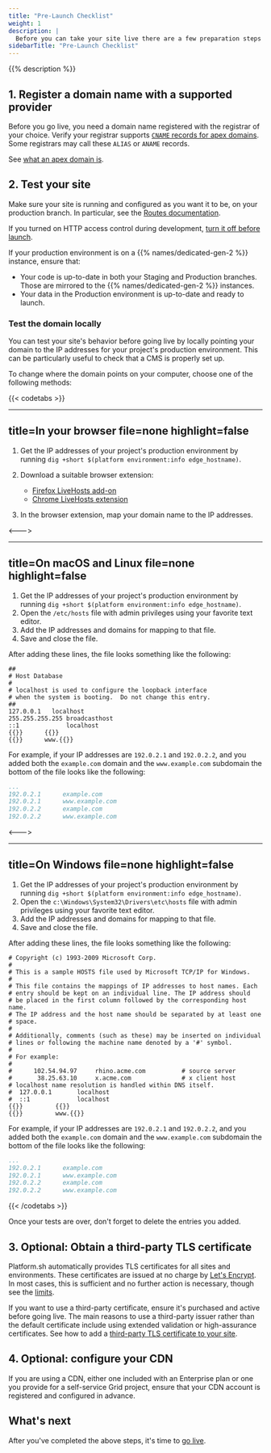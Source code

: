 ```yaml
---
title: "Pre-Launch Checklist"
weight: 1
description: |
  Before you can take your site live there are a few preparation steps to take.
sidebarTitle: "Pre-Launch Checklist"
---
```


{{% description %}}

## 1. Register a domain name with a supported provider

Before you go live, you need a domain name registered with the registrar of your choice.
Verify your registrar supports [`CNAME` records for apex domains](./steps/dns.md#handling-apex-domains).
Some registrars may call these `ALIAS` or `ANAME` records.

See [what an apex domain is](./steps/dns.md#what-is-an-apex-domain).

## 2. Test your site

Make sure your site is running and configured as you want it to be, on your production branch.
In particular, see the [Routes documentation](../define-routes/_index.md).

If you turned on HTTP access control during development, [turn it off before launch](../administration/web/configure-environment.md#http-access-control).

If your production environment is on a {{% names/dedicated-gen-2 %}} instance, ensure that:

* Your code is up-to-date in both your Staging and Production branches.
  Those are mirrored to the {{% names/dedicated-gen-2 %}} instances.
* Your data in the Production environment is up-to-date and ready to launch.

### Test the domain locally

You can test your site's behavior before going live by locally pointing your domain
to the IP addresses for your project's production environment.
This can be particularly useful to check that a CMS is properly set up.

To change where the domain points on your computer, choose one of the following methods:

{{< codetabs >}}

---
title=In your browser
file=none
highlight=false
---

1. Get the IP addresses of your project's production environment by running `dig +short $(platform environment:info edge_hostname)`.
2. Download a suitable browser extension:

    * [Firefox LiveHosts add-on](https://addons.mozilla.org/en-US/firefox/addon/livehosts/)
    * [Chrome LiveHosts extension](https://chrome.google.com/webstore/detail/livehosts/hdpoplemgeaioijkmoebnnjcilfjnjdi)

3. In the browser extension, map your domain name to the IP addresses.

<--->

---
title=On macOS and Linux
file=none
highlight=false
---

1. Get the IP addresses of your project's production environment by running `dig +short $(platform environment:info edge_hostname)`.
2. Open the `/etc/hosts` file with admin privileges using your favorite text editor.
3. Add the IP addresses and domains for mapping to that file.
4. Save and close the file.

After adding these lines, the file looks something like the following:

<!-- This is in HTML to get the variable shortcode to work properly -->
<div class="highlight" location="/etc/hosts"><pre tabindex="0" class="chroma"><code class="language-yaml" data-lang="yaml"><span class="c">##
# Host Database
#
# localhost is used to configure the loopback interface
# when the system is booting.  Do not change this entry.
##</span>
127.0.0.1	localhost
255.255.255.255	broadcasthost
::1             localhost
{{<variable "IP_ADDRESS" >}}      {{<variable "YOUR_DOMAIN" >}}
{{<variable "IP_ADDRESS" >}}      www.{{<variable "YOUR_DOMAIN" >}}
</span></code></pre></div>

For example, if your IP addresses are `192.0.2.1` and `192.0.2.2`, and you added both the `example.com` domain and the `www.example.com` subdomain the bottom of the file looks like the following:

```yaml {location="/etc/hosts"}
...
192.0.2.1      example.com
192.0.2.1      www.example.com
192.0.2.2      example.com
192.0.2.2      www.example.com
```

<--->

---
title=On Windows
file=none
highlight=false
---

1. Get the IP addresses of your project's production environment by running `dig +short $(platform environment:info edge_hostname)`.
2. Open the `c:\Windows\System32\Drivers\etc\hosts` file with admin privileges using your favorite text editor.
3. Add the IP addresses and domains for mapping to that file.
4. Save and close the file.

After adding these lines, the file looks something like the following:

<!-- This is in HTML to get the variable shortcode to work properly -->
<div class="highlight" location="c:\Windows\System32\Drivers\etc\hosts"><pre tabindex="0" class="chroma"><code class="language-yaml" data-lang="yaml"><span class="c"># Copyright (c) 1993-2009 Microsoft Corp.
#
# This is a sample HOSTS file used by Microsoft TCP/IP for Windows.
#
# This file contains the mappings of IP addresses to host names. Each
# entry should be kept on an individual line. The IP address should
# be placed in the first column followed by the corresponding host name.
# The IP address and the host name should be separated by at least one
# space.
#
# Additionally, comments (such as these) may be inserted on individual
# lines or following the machine name denoted by a '#' symbol.
#
# For example:
#
#      102.54.94.97     rhino.acme.com          # source server
#       38.25.63.10     x.acme.com              # x client host
# localhost name resolution is handled within DNS itself.
#  127.0.0.1       localhost
#  ::1             localhost</span>
{{<variable "IP_ADDRESS" >}}         {{<variable "YOUR_DOMAIN" >}}
{{<variable "IP_ADDRESS" >}}         www.{{<variable "YOUR_DOMAIN" >}}
</code></pre></div>

For example, if your IP addresses are `192.0.2.1` and `192.0.2.2`, and you added both the `example.com` domain and the `www.example.com` subdomain the bottom of the file looks like the following:

```yaml {location="c:\Windows\System32\Drivers\etc\hosts"}
...
192.0.2.1      example.com
192.0.2.1      www.example.com
192.0.2.2      example.com
192.0.2.2      www.example.com
```

{{< /codetabs >}}

Once your tests are over, don't forget to delete the entries you added.

## 3. Optional: Obtain a third-party TLS certificate

Platform.sh automatically provides TLS certificates for all sites and environments.
These certificates are issued at no charge by [Let's Encrypt](https://letsencrypt.org/).
In most cases, this is sufficient and no further action is necessary, though see the [limits](../define-routes/https.md#limits).

If you want to use a third-party certificate, ensure it's purchased and active before going live.
The main reasons to use a third-party issuer rather than the default certificate include using extended validation or high-assurance certificates.
See how to add a [third-party TLS certificate to your site](./steps/tls.md).

## 4. Optional: configure your CDN

If you are using a CDN, either one included with an Enterprise plan or one you provide for a self-service Grid project,
ensure that your CDN account is registered and configured in advance.

## What's next

After you've completed the above steps, it's time to [go live](./steps/_index.md).
